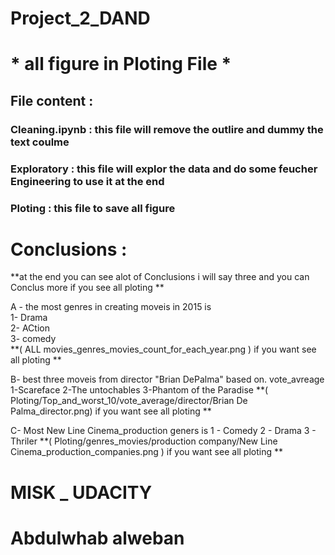 # Project_2_DAND 






 #                          * all figure in Ploting File *                          #

## File content : 
### Cleaning.ipynb : this file will remove the outlire and dummy the text coulme 
### Exploratory : this file will explor the data and do some feucher Engineering to use it at the end 
### Ploting : this file to save all figure  





# Conclusions : 
**at the end you can see alot of Conclusions i will say three and you can Conclus more if you see all ploting **



A - the most genres in creating moveis in 2015 is  <br />
1- Drama  <br />
2- ACtion <br />
3- comedy <br />
**( ALL movies_genres_movies_count_for_each_year.png ) if you want see all ploting ** <br />

B- best three moveis from director "Brian DePalma" based on. vote_avreage
1-Scareface 
2-The untochables
3-Phantom of the Paradise
**( Ploting/Top_and_worst_10/vote_average/director/Brian De Palma_director.png) if you want see all ploting **

C- Most New Line Cinema_production geners is
1 - Comedy
2 - Drama 
3 - Thriler
**( Ploting/genres_movies/production company/New Line Cinema_production_companies.png ) if you want see all ploting **





# MISK _ UDACITY 
# Abdulwhab alweban
